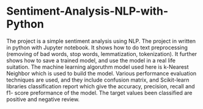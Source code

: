 # Sentiment-Analysis-NLP-with-Python
The project is a simple sentiment analysis using NLP. The project in written in python with Jupyter notebook. It shows how to do text preprocessing (removing of bad words, stop words, lemmatization, tokenization). It further shows how to save a trained model, and use the model in a real life suitation. The machine learning algoruthm model used here is k-Nearest Neighbor which is used to build the model. Various performance evaluation techniques are used, and they include confusion matrix, and Scikit-learn libraries classification report which give the accuracy, precision, recall and f1- score preformance of the model.  The target values been classified are positive and negative review.
